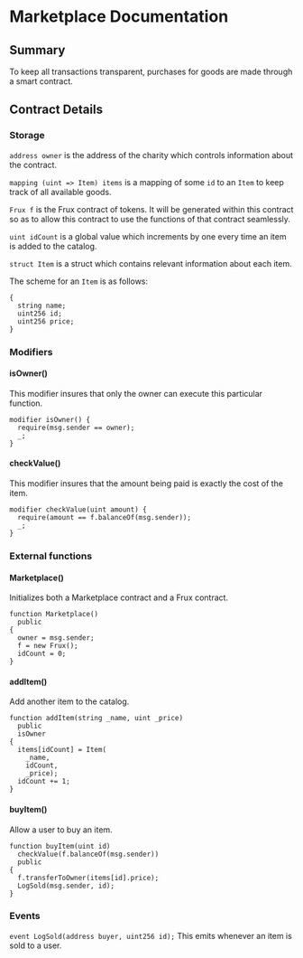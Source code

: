 # Marketplace Documentation

## Summary
To keep all transactions transparent, purchases for goods are made through a smart contract.

## Contract Details

### Storage
`address owner` is the address of the charity which controls information about the contract.

`mapping (uint => Item) items` is a mapping of some `id` to an `Item` to keep track of all available goods.

`Frux f` is the Frux contract of tokens. It will be generated within this contract so as to allow this contract to use the functions of that contract seamlessly.

`uint idCount` is a global value which increments by one every time an item is added to the catalog.

`struct Item` is a struct which contains relevant information about each item.

The scheme for an `Item` is as follows:
```
{
  string name;
  uint256 id;
  uint256 price;
}
```

### Modifiers

#### isOwner()
This modifier insures that only the owner can execute this particular function.
```
modifier isOwner() {
  require(msg.sender == owner);
  _;
}
```

#### checkValue()
This modifier insures that the amount being paid is exactly the cost of the item.
```
modifier checkValue(uint amount) {
  require(amount == f.balanceOf(msg.sender));
  _;
}
```

### External functions

#### Marketplace()
Initializes both a Marketplace contract and a Frux contract.
```
function Marketplace()
  public
{
  owner = msg.sender;
  f = new Frux();
  idCount = 0;
}
```

#### addItem()
Add another item to the catalog.
```
function addItem(string _name, uint _price)
  public
  isOwner
{
  items[idCount] = Item(
    _name,
    idCount,
    _price);        
  idCount += 1;
}
```

#### buyItem()
Allow a user to buy an item.
```
function buyItem(uint id)
  checkValue(f.balanceOf(msg.sender))
  public
{
  f.transferToOwner(items[id].price);
  LogSold(msg.sender, id);
}
```

### Events
`event LogSold(address buyer, uint256 id);` This emits whenever an item is sold to a user.
